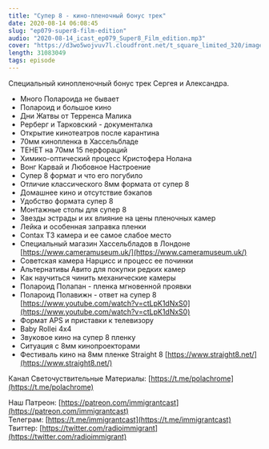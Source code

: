 ```yaml
---
title: "Супер 8 - кино-пленочный бонус трек"
date: 2020-08-14 06:08:45
slug: "ep079-super8-film-edition"
audio: "2020-08-14_icast_ep079_Super8_Film_edition.mp3"
cover: "https://d3wo5wojvuv7l.cloudfront.net/t_square_limited_320/images.spreaker.com/original/9437f57d6d4f9fe0b5529c4ae5727e8c.jpg"
length: 31083049
tags: episode
---
```

Специальный кинопленочный бонус трек Сергея и Александра.  

* Много Полароида не бывает  
* Полароид и большое кино  
* Дни Жатвы от Терренса Малика  
* Рерберг и Тарковский - документалка  
* Открытие кинотеатров после карантина  
* 70мм кинопленка в Хассельбладе  
* ТЕНЕТ на 70мм 15 перфораций  
* Химико-оптический процесс Кристофера Нолана  
* Вонг Карвай и Любовное Настроение  
* Супер 8 формат и что его погубило  
* Отличие классического 8мм формата от супер 8  
* Домашнее кино и отсутствие бэкапов  
* Удобство формата супер 8  
* Монтажные столы для супер 8  
* Звезды эстрады и их влияние на цены пленочных камер  
* Лейка и особенная заправка пленки  
* Contax T3 камера и ее самое слабое место  
* Специальный магазин Хассельбладов в Лондоне [https://www.cameramuseum.uk/](https://www.cameramuseum.uk/)  
* Советская камера Нарцисс и процесс ее починки  
* Альтернативы Авито для покупки редких камер  
* Как научиться чинить механические камеры  
* Полароид Полапан - пленка мгновенной проявки  
* Полароид Полавижн - ответ на супер 8 [https://www.youtube.com/watch?v=ctLpK1dNxS0](https://www.youtube.com/watch?v=ctLpK1dNxS0)  
* Формат APS и приставки к телевизору  
* Baby Rollei 4x4  
* Звуковое кино на супер 8 пленку  
* Ситуация с 8мм кинопроекторами  
* Фестиваль кино на 8мм пленке Straight 8 [https://www.straight8.net/](https://www.straight8.net/)  
  
Канал Светочуствительные Материалы: [https://t.me/polachrome](https://t.me/polachrome)  
  
Наш Патреон: [https://patreon.com/immigrantcast](https://patreon.com/immigrantcast)  
Телеграм: [https://t.me/immigrantcast](https://t.me/immigrantcast)  
Твиттер: [https://twitter.com/radioimmigrant](https://twitter.com/radioimmigrant)
